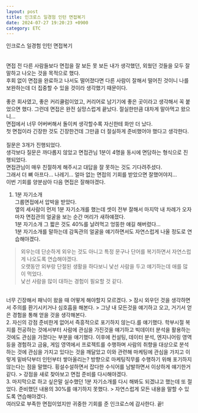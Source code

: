 ```yaml
---
layout: post
title: 인크로스 일경험 인턴 면접복기
date: 2024-07-27 19:20:23 +0900
category: ETC
---  
```

인크로스 일경험 인턴 면접복기  
<br>  
면접 전 다른 사람들보다 면접을 잘 보든 못 보든 내가 생각했던, 외웠던 것들을 모두 잘 말하고 나오는 것을 목적으로 했다.  
후회 없이 면접을 완료하고 나서도 떨어졌다면 다른 사람이 잘해서 떨어진 것이니 나를 보완하는데 더 집중할 수 있을 것이라 생각했기 때문이다.
<br>  
좋은 회사였고, 좋은 커리큘럼이었고, 커리어로 남기기에 좋은 곳이라고 생각해서 꼭 붙었으면 했다.  그런데 면접은 완전 실망스럽게 끝났다. 절실한만큼 대차게 말아먹고 왔으니...  
면접에서 너무 어버버해서 돌이켜 생각할수록 자신한테 화만 더 났다.  
첫 면접이라 긴장한 것도 긴장한건데 그만큼 더 절실하게 준비했어야 했다고 생각한다.
<br>  
질문은 3개가 진행되었다.  
생각보다 질문은 까다롭지 않았고 면접관님 1분이 4명을 동시에 면담하는 형식으로 진행되었다.  
면접관님이 매우 친절하게 해주시고 대답을 잘 못하는 것도 기다려주셨다.  
그래서 더 뼈 아프다... 나레기... 얼마 없는 면접의 기회를 받았으면 잘했어야지...  
이번 기회를 양분삼아 다음 면접은 잘해야겠다.
<br>  
1. 1분 자기소개  
그룹면접에서 압박을 받았다.   
옆의 세사람이 먼저 1분 자기소개를 했는데 셋이 전부 잘해서 마지막 내 차례가 오자마자 면접관의 얼굴을 보는 순간 머리가 새하얘졌다.  
1분 자기소개 그 짧은 것도 40%를 날려먹고 엉뚱한 얘길 해버렸다...  
1분 자기소개를 말하는데 감독관의 얼굴을 얘기하면서도 자연스럽게 나올 정도로 연습해야겠다.  
>외우는데 단순하게 외우는 것도 아니고 특정 문구나 단어를 복기하면서 자연스럽게 나오도록 연습해야겠다.  
>오랫동안 외부랑 단절된 생활을 하다보니 낯선 사람을 두고 얘기하는데 애를 많이 먹었다.  
낯선 사람을 많이 대하는 경험이 필요할 것 같다.  
<br>  
너무 긴장해서 패닉이 왔을 때 어떻게 해야할지 모르겠다.  
> 잠시 외우던 것을 생각하면서 주의를 환기시키거나 심호흡을 해본다.  
> 그냥 내 모든것을 얘기하고 오고, 거기서 얻은 경험을 통해 얻을 것을 생각해본다.  
<br>  
2. 자신의 강점  
준비한게 없어서 즉흥적으로 포기하지 않는다.를 얘기했다.  
학부시절 복지를 전공하는 것에서부터 사람에 관심을 가진것을 얘기하고 빅데이터 분석을 활용하는 것에도 관심을 가졌다는 부분을 얘기했다.  
이후에 컨설팅, 데이터 분석, 엔지니어링 영역 등을 경험하고 금융, 게임 영역에서 프로젝트를 수행하며  
사람의 취향을 대상으로 분석하는 것에 관심을 가지고 있다는 것을 깨달았고 이와 관련해 마케팅에 관심을 가지고  
이렇게 밑바닥부터 인턴부터 쌓아올리는? 방향으로 마케팅직무를 수행하기 위해 포기하지 않는다는 점을 말했다.  
횡설수설하면서 잡다한 수식어를 남발하면서 이상하게 얘기한거 같다.  
> 강점을 새로 찾아보고 면접 준비를 다시해야겠다.  
<br>  
3. 마지막으로 하고 싶은말  
실수했던 1분 자기소개를 다시 해봐도 되겠냐고 했는데 또 절었다.  
준비했던 내용의 30%를 얘기하지 못했다.  
> 자연스럽게 모든 내용을 말할 수 있도록 연습해야겠다.  
<br>  
여러모로 부족한 면접이었지만 귀중한 기회를 준 인크로스에 감사한다.  
끝!
